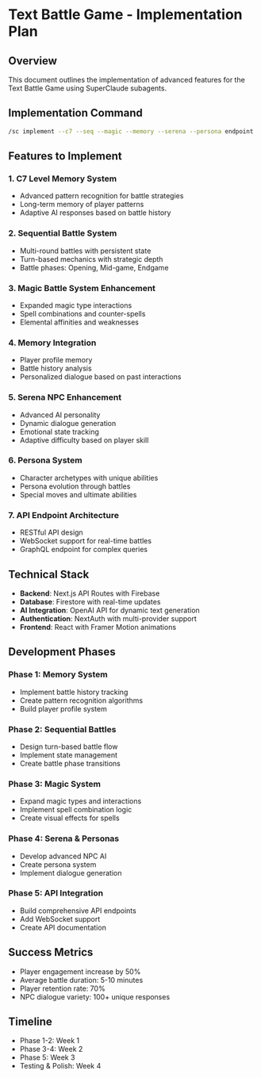 # Text Battle Game - Implementation Plan

## Overview
This document outlines the implementation of advanced features for the Text Battle Game using SuperClaude subagents.

## Implementation Command
```bash
/sc implement --c7 --seq --magic --memory --serena --persona endpoint
```

## Features to Implement

### 1. C7 Level Memory System
- Advanced pattern recognition for battle strategies
- Long-term memory of player patterns
- Adaptive AI responses based on battle history

### 2. Sequential Battle System
- Multi-round battles with persistent state
- Turn-based mechanics with strategic depth
- Battle phases: Opening, Mid-game, Endgame

### 3. Magic Battle System Enhancement
- Expanded magic type interactions
- Spell combinations and counter-spells
- Elemental affinities and weaknesses

### 4. Memory Integration
- Player profile memory
- Battle history analysis
- Personalized dialogue based on past interactions

### 5. Serena NPC Enhancement
- Advanced AI personality
- Dynamic dialogue generation
- Emotional state tracking
- Adaptive difficulty based on player skill

### 6. Persona System
- Character archetypes with unique abilities
- Persona evolution through battles
- Special moves and ultimate abilities

### 7. API Endpoint Architecture
- RESTful API design
- WebSocket support for real-time battles
- GraphQL endpoint for complex queries

## Technical Stack
- **Backend**: Next.js API Routes with Firebase
- **Database**: Firestore with real-time updates
- **AI Integration**: OpenAI API for dynamic text generation
- **Authentication**: NextAuth with multi-provider support
- **Frontend**: React with Framer Motion animations

## Development Phases

### Phase 1: Memory System
- Implement battle history tracking
- Create pattern recognition algorithms
- Build player profile system

### Phase 2: Sequential Battles
- Design turn-based battle flow
- Implement state management
- Create battle phase transitions

### Phase 3: Magic System
- Expand magic types and interactions
- Implement spell combination logic
- Create visual effects for spells

### Phase 4: Serena & Personas
- Develop advanced NPC AI
- Create persona system
- Implement dialogue generation

### Phase 5: API Integration
- Build comprehensive API endpoints
- Add WebSocket support
- Create API documentation

## Success Metrics
- Player engagement increase by 50%
- Average battle duration: 5-10 minutes
- Player retention rate: 70%
- NPC dialogue variety: 100+ unique responses

## Timeline
- Phase 1-2: Week 1
- Phase 3-4: Week 2
- Phase 5: Week 3
- Testing & Polish: Week 4